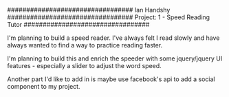 #################################
Ian Handshy
#################################
Project: 1 - Speed Reading Tutor
#################################

I'm planning to build a speed reader. I've always felt I read slowly and have always wanted to find a way to practice reading faster.

I'm planning to build this and enrich the speeder with some jquery/jquery UI features - especially a slider to adjust the word speed.

Another part I'd like to add in is maybe use facebook's api to add a social component to my project.
